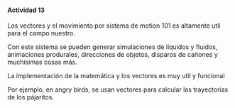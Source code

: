 #### Actividad 13

Los vectores y el movimiento por sistema de motion 101 es altamente util para el campo nuestro. 

Con este sistema se pueden generar simulaciones de líquidos y fluidos, animaciones produrales, direcciones de objetos, disparos de cañones y muchísimas cosas más.

La implementación de la matemática y los vectores es muy util y funcional

Por ejemplo, en angry birds, se usan vectores para calcular las trayectorias de los pájaritos.